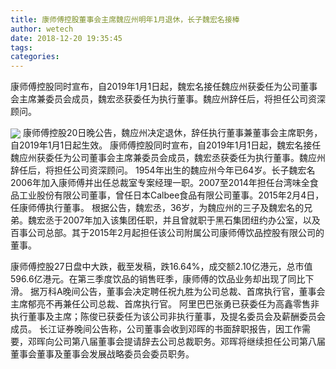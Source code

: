 ```yaml
---
title: 康师傅控股董事会主席魏应州明年1月退休，长子魏宏名接棒
author: wetech
date: 2018-12-20 19:35:45
tags: 
categories: 
---
```

康师傅控股同时宣布，自2019年1月1日起，魏宏名接任魏应州获委任为公司董事会主席兼委员会成员，魏宏丞获委任为执行董事。魏应州辞任后，将担任公司资深顾问。
<!-- more -->
<img align="center" border="0" src="https://imgcdn.yicai.com/uppics/images/2018/12/18266bf2dc8574a2d08d5dd89fdb0bdc.jpg" />
康师傅控股20日晚公告，魏应州决定退休，辞任执行董事兼董事会主席职务，自2019年1月1日起生效。
康师傅控股同时宣布，自2019年1月1日起，魏宏名接任魏应州获委任为公司董事会主席兼委员会成员，魏宏丞获委任为执行董事。魏应州辞任后，将担任公司资深顾问。
1954年出生的魏应州今年已64岁。长子魏宏名2006年加入康师傅并出任总裁室专案经理一职。2007至2014年担任台湾味全食品工业股份有限公司董事，曾任日本Calbee食品有限公司董事。2015年2月4日，任康师傅执行董事。
根据公告，魏宏丞，36岁，为魏应州的三子及魏宏名的兄弟。魏宏丞于2007年加入该集团任职，并且曾就职于黑石集团纽约办公室，以及百事公司总部。其于2015年2月起担任该公司附属公司康师傅饮品控股有限公司的董事。
 
 
康师傅控股27日盘中大跌，截至发稿，跌16.64%，成交额2.10亿港元，总市值596.6亿港元。在第三季度饮品的销售旺季，康师傅的饮品业务却出现了同比下滑。
据万科A晚间公告，董事会决定聘任祝九胜为公司总裁、首席执行官，董事会主席郁亮不再兼任公司总裁、首席执行官。
阿里巴巴张勇已获委任为高鑫零售非执行董事及主席；陈俊已获委任为该公司非执行董事，及提名委员会及薪酬委员会成员。
长江证券晚间公告称，公司董事会收到邓晖的书面辞职报告，因工作需要，邓晖向公司第八届董事会提请辞去公司总裁职务。邓晖将继续担任公司第八届董事会董事及董事会发展战略委员会委员职务。
